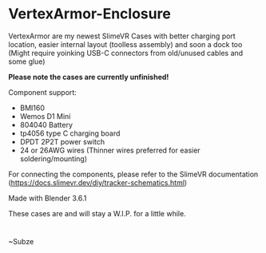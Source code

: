 # VertexArmor-Enclosure
VertexArmor are my newest SlimeVR Cases with better charging port location, easier internal layout (toolless assembly) and soon a dock too (Might require yoinking USB-C connectors from old/unused cables and some glue)

**Please note the cases are currently unfinished!**

Component support:
* BMI160
* Wemos D1 Mini
* 804040 Battery
* tp4056 type C charging board
* DPDT 2P2T power switch
* 24 or 26AWG wires (Thinner wires preferred for easier soldering/mounting)

For connecting the components, please refer to the SlimeVR documentation (https://docs.slimevr.dev/diy/tracker-schematics.html)

Made with Blender 3.6.1

These cases are and will stay a W.I.P. for a little while.

#

~Subze
